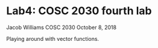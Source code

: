 # Lab4: COSC 2030 fourth lab
Jacob Williams
COSC 2030
October 8, 2018

Playing around with vector functions.


